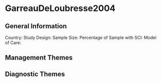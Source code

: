# GarreauDeLoubresse2004

## General Information
Country: 
Study Design: 
Sample Size: 
Percentage of Sample with SCI:
Model of Care: 

## Management Themes


## Diagnostic Themes
